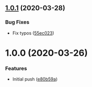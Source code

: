 ## [1.0.1](https://github.com/bfmatei/stylelint-builder-angular/compare/v1.0.0...v1.0.1) (2020-03-28)


### Bug Fixes

* Fix typos ([55ec023](https://github.com/bfmatei/stylelint-builder-angular/commit/55ec023ab3a8beba288660a07cb8336a053e67a5))

# 1.0.0 (2020-03-26)


### Features

* Initial push ([e80b59a](https://github.com/bfmatei/stylelint-builder-angular/commit/e80b59a87893507e9881b6af29c9461ed30e2e05))
